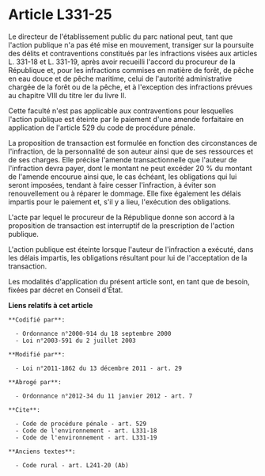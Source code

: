# Article L331-25

Le directeur de l'établissement public du parc national peut, tant que l'action publique n'a pas été mise en mouvement,
transiger sur la poursuite des délits et contraventions constitués par les infractions visées aux articles L. 331-18 et L.
331-19, après avoir recueilli l'accord du procureur de la République et, pour les infractions commises en matière de forêt,
de pêche en eau douce et de pêche maritime, celui de l'autorité administrative chargée de la forêt ou de la pêche, et à
l'exception des infractions prévues au chapitre VIII du titre Ier du livre II. 

Cette faculté n'est pas applicable aux contraventions pour lesquelles l'action publique est éteinte par le paiement d'une
amende forfaitaire en application de l'article 529 du code de procédure pénale. 

La proposition de transaction est formulée en fonction des circonstances de l'infraction, de la personnalité de son auteur
ainsi que de ses ressources et de ses charges. Elle précise l'amende transactionnelle que l'auteur de l'infraction devra
payer, dont le montant ne peut excéder 20 % du montant de l'amende encourue ainsi que, le cas échéant, les obligations qui
lui seront imposées, tendant à faire cesser l'infraction, à éviter son renouvellement ou à réparer le dommage. Elle fixe
également les délais impartis pour le paiement et, s'il y a lieu, l'exécution des obligations. 

L'acte par lequel le procureur de la République donne son accord à la proposition de transaction est interruptif de la
prescription de l'action publique. 

L'action publique est éteinte lorsque l'auteur de l'infraction a exécuté, dans les délais impartis, les obligations résultant
pour lui de l'acceptation de la transaction. 

Les modalités d'application du présent article sont, en tant que de besoin, fixées par décret en Conseil d'État.

**Liens relatifs à cet article**

	**Codifié par**:

	  - Ordonnance n°2000-914 du 18 septembre 2000
	  - Loi n°2003-591 du 2 juillet 2003

	**Modifié par**:

	  - Loi n°2011-1862 du 13 décembre 2011 - art. 29

	**Abrogé par**:

	  - Ordonnance n°2012-34 du 11 janvier 2012 - art. 7

	**Cite**:

	  - Code de procédure pénale - art. 529
	  - Code de l'environnement - art. L331-18
	  - Code de l'environnement - art. L331-19

	**Anciens textes**:

	  - Code rural - art. L241-20 (Ab)
